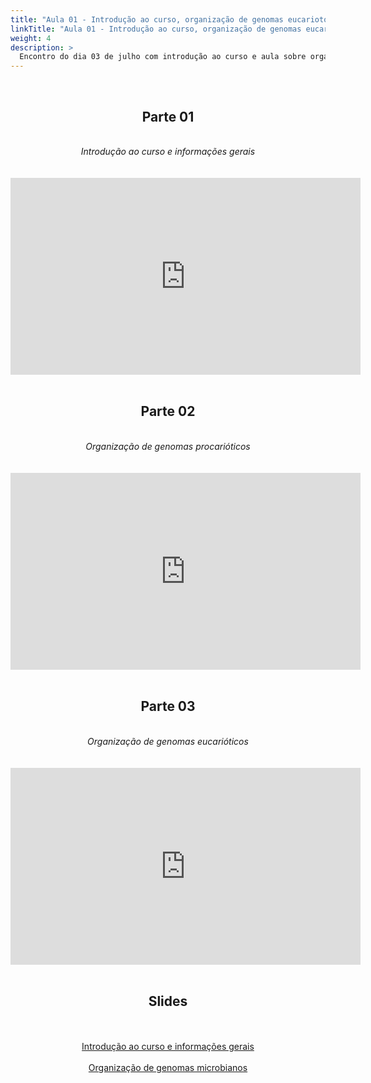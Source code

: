 ```yaml
---
title: "Aula 01 - Introdução ao curso, organização de genomas eucariotos, genomas de fungos e suas especificidades"
linkTitle: "Aula 01 - Introdução ao curso, organização de genomas eucariotos, genomas de fungos e suas especificidades"
weight: 4
description: >
  Encontro do dia 03 de julho com introdução ao curso e aula sobre organização de genomas eucariotos, genomas de fungos e suas especificidades
---
```


<br>
<div align="center">
<h2>Parte 01</h2>
<br>
<i>Introdução ao curso e informações gerais</i>
<br><br><br>
<iframe width="560" height="315" src="https://www.youtube.com/embed/yyMot1jXmwA" frameborder="0" allow="accelerometer; autoplay; clipboard-write; encrypted-media; gyroscope; picture-in-picture" allowfullscreen></iframe>
<br><br>

<h2>Parte 02</h2>
<br>
<i>Organização de genomas procarióticos</i>
<br><br><br>
<iframe width="560" height="315" src="https://www.youtube.com/embed/38-08NqymCo" frameborder="0" allow="accelerometer; autoplay; clipboard-write; encrypted-media; gyroscope; picture-in-picture" allowfullscreen></iframe>
<br><br>

<h2>Parte 03</h2>
<br>
<i>Organização de genomas eucarióticos</i>
<br><br><br>
<iframe width="560" height="315" src="https://www.youtube.com/embed/" frameborder="0" allow="accelerometer; autoplay; clipboard-write; encrypted-media; gyroscope; picture-in-picture" allowfullscreen></iframe>
<br><br>

<h2>Slides</h2>
<br><br>
<a href="https://github.com/desirrepetters/gstreinamentoeconsultoria/raw/master/userguide/content/pt-br/genomica/2023_01/sincronas/pdf/aula_01a.pdf">Introdução ao curso e informações gerais</a>
<br><br>
<a href="https://github.com/desirrepetters/gstreinamentoeconsultoria/raw/master/userguide/content/pt-br/genomica/2023_01/sincronas/pdf/aula_01b.pdf">Organização de genomas microbianos</a>
<br><br>
</div>
